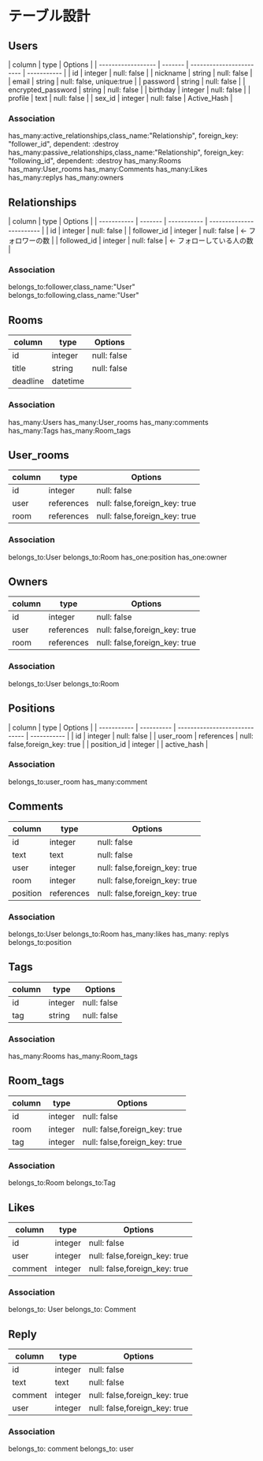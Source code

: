 # テーブル設計

## Users

| column             | type    | Options                  |
| ------------------ | ------- | ------------------------ | ----------- |
| id                 | integer | null: false              |
| nickname           | string  | null: false              |
| email              | string  | null: false, unique:true |
| password           | string  | null: false              |
| encrypted_password | string  | null: false              |
| birthday           | integer | null: false              |
| profile            | text    | null: false              |
| sex_id             | integer | null: false              | Active_Hash |

### Association

has_many:active_relationships,class_name:"Relationship", foreign_key: "follower_id", dependent: :destroy
has_many:passive_relationships,class_name:"Relationship", foreign_key: "following_id", dependent: :destroy
has_many:Rooms
has_many:User_rooms
has_many:Comments
has_many:Likes
has_many:replys
has_many:owners

## Relationships

| column      | type    | Options     |
| ----------- | ------- | ----------- | ------------------------ |
| id          | integer | null: false |
| follower_id | integer | null: false | ← フォロワーの数         |
| followed_id | integer | null: false | ← フォローしている人の数 |

### Association

belongs_to:follower,class_name:"User"
belongs_to:following,class_name:"User"

## Rooms

| column   | type     | Options     |
| -------- | -------- | ----------- |
| id       | integer  | null: false |
| title    | string   | null: false |
| deadline | datetime |             |

### Association

has_many:Users
has_many:User_rooms
has_many:comments
has_many:Tags
has_many:Room_tags

## User_rooms

| column | type       | Options                       |
| ------ | ---------- | ----------------------------- |
| id     | integer    | null: false                   |
| user   | references | null: false,foreign_key: true |
| room   | references | null: false,foreign_key: true |

### Association

belongs_to:User
belongs_to:Room
has_one:position
has_one:owner

## Owners

| column | type       | Options                       |
| ------ | ---------- | ----------------------------- |
| id     | integer    | null: false                   |
| user   | references | null: false,foreign_key: true |
| room   | references | null: false,foreign_key: true |

### Association

belongs_to:User
belongs_to:Room

## Positions

| column      | type       | Options                       |
| ----------- | ---------- | ----------------------------- | ----------- |
| id          | integer    | null: false                   |
| user_room   | references | null: false,foreign_key: true |
| position_id | integer    |                               | active_hash |

### Association

belongs_to:user_room
has_many:comment

## Comments

| column   | type       | Options                       |
| -------- | ---------- | ----------------------------- |
| id       | integer    | null: false                   |
| text     | text       | null: false                   |
| user     | integer    | null: false,foreign_key: true |
| room     | integer    | null: false,foreign_key: true |
| position | references | null: false,foreign_key: true |

### Association

belongs_to:User
belongs_to:Room
has_many:likes
has_many: replys
belongs_to:position

## Tags

| column | type    | Options     |
| ------ | ------- | ----------- |
| id     | integer | null: false |
| tag    | string  | null: false |

### Association

has_many:Rooms
has_many:Room_tags

## Room_tags

| column | type    | Options                       |
| ------ | ------- | ----------------------------- |
| id     | integer | null: false                   |
| room   | integer | null: false,foreign_key: true |
| tag    | integer | null: false,foreign_key: true |

### Association

belongs_to:Room
belongs_to:Tag

## Likes

| column  | type    | Options                       |
| ------- | ------- | ----------------------------- |
| id      | integer | null: false                   |
| user    | integer | null: false,foreign_key: true |
| comment | integer | null: false,foreign_key: true |

### Association

belongs_to: User
belongs_to: Comment

## Reply

| column  | type    | Options                       |
| ------- | ------- | ----------------------------- |
| id      | integer | null: false                   |
| text    | text    | null: false                   |
| comment | integer | null: false,foreign_key: true |
| user    | integer | null: false,foreign_key: true |

### Association

belongs_to: comment
belongs_to: user
